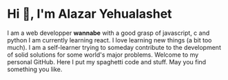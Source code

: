 # Hi 👾, I'm Alazar Yehualashet
  

I am a  web developper **wannabe** with a good grasp of javascript, c and python
I am currently learning react. 
I love learning new things (a bit too much). I am a self-learner trying to someday contribute to the development
of solid solutions for some world's major problems.
Welcome to my personal GitHub. Here I put my spaghetti code and stuff. 
May you find something you like. 

